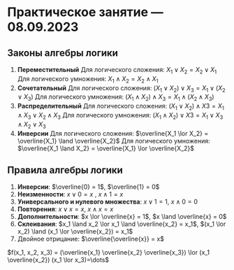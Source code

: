 # Практическое занятие — 08.09.2023
## Законы алгебры логики

1. **Переместительный**
   Для логического сложения: $X_1 \lor X_2 = X_2 \lor X_1$
   Для логического умножения: $X_1 \land X_2 = X_2 \land X_1$
2. **Сочетательный**
   Для логического сложения: $(X_1 \lor X_2) \lor X_3 = X_1 \lor (X_2 \lor X_3)$
   Для логического умножения: $(X_1 \land X_2) \land X_3 = X_1 \land (X_2 \land X_3)$
3. **Распределительный**
   Для логического сложения: $(X_1 \lor X_2) \land X3 = X_1 \land X_3 \lor X_2 \land X_3$
   Для логического умножения: $(X_1 \land X_2) \lor X3 = X_1 \lor X_3 \land X_2 \lor X_3$
4. **Инверсии**
   Для логического сложения: $\overline{X_1 \lor X_2} = \overline{X_1} \land \overline{X_2}$
   Для логического умножения: $\overline{X_1 \land X_2} = \overline{X_1} \lor \overline{X_2}$
## Правила алгебры логики

1. **Инверсии**: $\overline{0} = 1$, $\overline{1} = 0$
2. **Неизменности**: $x \lor 0 = x$ , $x \land 1 = x$
3. **Универсального и нулевого множества**:  $x \lor 1 = 1$, $x \land 0 = 0$
4. **Повторения**: $x \lor x = x$, $x \land x = x$
5. **Дополнительности**: $x \lor \overline{x} = 1$, $x \land \overline{x} = 0$
6. **Склеивания**: $x_1 \land x_2 \lor x_1 \land \overline{x_2} = x_1$, $(x_1 \lor x_2) \land (x_1 \lor \overline{x_2}) = x_1$
7. Двойное отрицание: $\overline{\overline{x}} = x$

$f(x_1, x_2, x_3) = (\overline{x_1} \overline{x_2} \overline{x_3}) \lor (x_1 \overline{x_2}) (x_1 \lor x_3)=\dots$
